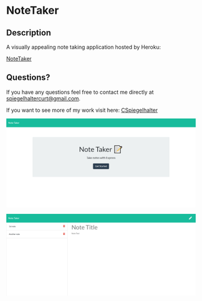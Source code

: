 # NoteTaker

  ## Description

  A visually appealing note taking application hosted by Heroku:

   [NoteTaker](https://young-badlands-54377.herokuapp.com/)

  ## Questions? 
  If you have any questions feel free to contact me directly at spiegelhaltercurt@gmail.com. 

  If you want to see more of my work visit here: [CSpiegelhalter](https://github.com/CSpiegelhalter)


![Main menu](./Assets/mainMenu.png)

![Notes screen](./Assets/notes.png)